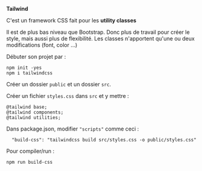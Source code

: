 **Tailwind**

C'est un framework CSS fait pour les **utility classes**

Il est de plus bas niveau que Bootstrap. Donc plus de travail pour créer le style, mais aussi plus de flexibilité. Les classes n'apportent qu'une ou deux modifications (font, color ...)

Débuter son projet par :

    npm init -yes
    npm i tailwindcss

Créer un dossier `public` et un dossier `src`.

Créer un fichier `styles.css` dans `src` et y mettre :

    @tailwind base;
    @tailwind components;
    @tailwind utilities;

Dans package.json, modifier `"scripts"` comme ceci : 

      "build-css": "tailwindcss build src/styles.css -o public/styles.css"

Pour compiler/run :

    npm run build-css


